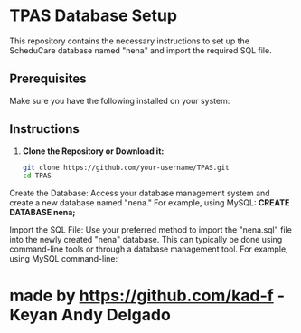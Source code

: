 # TPAS Database Setup

This repository contains the necessary instructions to set up the ScheduCare database named "nena" and import the required SQL file.

## Prerequisites

Make sure you have the following installed on your system:



## Instructions

1. **Clone the Repository or Download it:**
   ```bash
   git clone https://github.com/your-username/TPAS.git
   cd TPAS

Create the Database:
Access your database management system and create a new database named "nena."
For example, using MySQL:
**CREATE DATABASE nena;**

Import the SQL File:
Use your preferred method to import the "nena.sql" file into the newly created "nena" database. This can typically be done using command-line tools or through a database management tool.
For example, using MySQL command-line:

# made by https://github.com/kad-f - Keyan Andy Delgado
